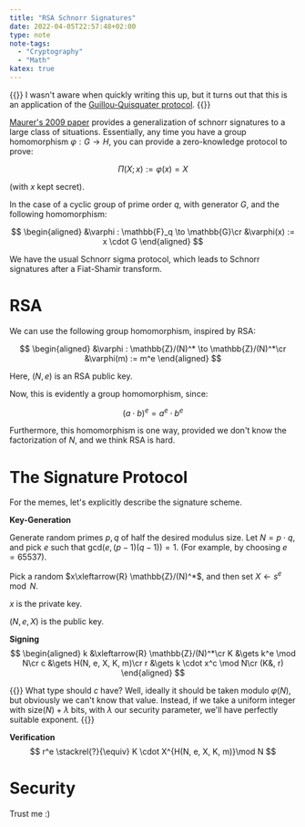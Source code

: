 ```yaml
---
title: "RSA Schnorr Signatures"
date: 2022-04-05T22:57:48+02:00
type: note
note-tags:
  - "Cryptography"
  - "Math"
katex: true
---
```


{{<note>}}
I wasn't aware when quickly writing this up, but it turns out that this is
an application of the [Guillou-Quisquater protocol](https://link.springer.com/chapter/10.1007/3-540-45961-8_11).
{{</note>}}

[Maurer's 2009 paper](https://crypto.ethz.ch/publications/files/Maurer09.pdf)
provides a generalization of schnorr signatures to a large class of situations.
Essentially, any time you have a group homomorphism $\varphi : G \to H$,
you can provide a zero-knowledge protocol to prove:

$$
\Pi(X ; x) := \varphi(x) = X
$$

(with $x$ kept secret).

In the case of a cyclic group of prime order $q$, with generator $G$,
and the following homomorphism:

$$
\begin{aligned}
&\varphi : \mathbb{F}_q \to \mathbb{G}\cr
&\varphi(x) := x \cdot G
\end{aligned}
$$

We have the usual Schnorr sigma protocol, which leads to Schnorr signatures
after a Fiat-Shamir transform.

# RSA

We can use the following group homomorphism, inspired by RSA:

$$
\begin{aligned}
&\varphi : \mathbb{Z}/(N)^* \to \mathbb{Z}/(N)^*\cr
&\varphi(m) := m^e
\end{aligned}
$$

Here, $(N, e)$ is an RSA public key.

Now, this is evidently a group homomorphism, since:

$$
(a \cdot b)^e = a^e \cdot b^e
$$

Furthermore, this homomorphism is one way, provided we don't know
the factorization of $N$, and we think RSA is hard.


# The Signature Protocol

For the memes, let's explicitly describe the signature scheme.

**Key-Generation**

Generate random primes $p, q$ of half the desired modulus size.
Let $N = p \cdot q$, and pick $e$ such that $\text{gcd}(e, (p - 1)(q - 1)) = 1$. (For example, by choosing $e = 65537$).

Pick a random $x\xleftarrow{R} \mathbb{Z}/(N)^*$,
and then set $X \gets s^e \mod N$.

$x$ is the private key.

$(N, e, X)$ is the public key.

**Signing**
$$
\begin{aligned}
k &\xleftarrow{R} \mathbb{Z}/(N)^*\cr
K &\gets k^e \mod N\cr
c &\gets H(N, e, X, K, m)\cr
r &\gets k \cdot x^c \mod N\cr
(K&, r)
\end{aligned}
$$


{{<note>}}
What type should $c$ have? Well, ideally it should be taken modulo
$\varphi(N)$, but obviously we can't know that value. Instead, if we
take a uniform integer with $\text{size}(N) + \lambda$ bits, with $\lambda$
our security parameter, we'll have perfectly suitable exponent.
{{</note>}}

**Verification**
$$
r^e \stackrel{?}{\equiv} K \cdot X^{H(N, e, X, K, m)}\mod N
$$

# Security

Trust me :)
